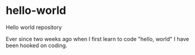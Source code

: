 # hello-world

Hello world repository

Ever since two weeks ago when I first learn to code "hello, world" I have been hooked on coding. 
